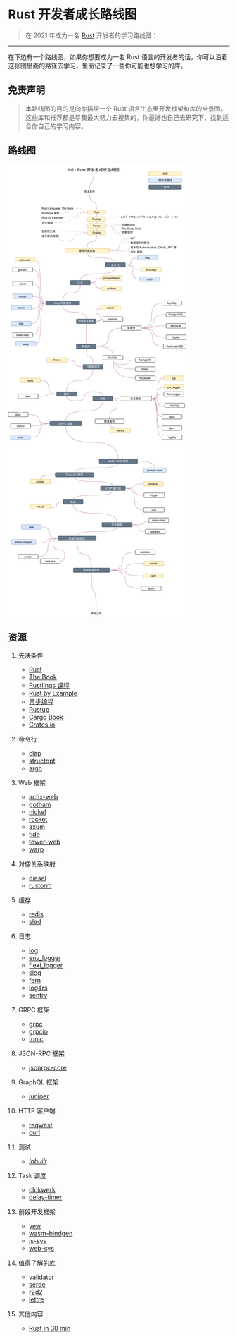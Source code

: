 # Rust 开发者成长路线图

> 在 2021 年成为一名 [Rust](https://www.rust-lang.org/zh-CN/) 开发者的学习路线图：

------

在下边有一个路线图，如果你想要成为一名 Rust 语言的开发者的话，你可以沿着这张图里面的路径去学习，里面记录了一些你可能也想学习的库。

## **免责声明**

> 本路线图的目的是向你描绘一个 Rust 语言生态里开发框架和库的全景图。这些库和推荐都是尽我最大努力去搜集的，你最好也自己去研究下，找到适合你自己的学习内容。

## 路线图

![Roadmap](./rust-web-developer-roadmap.png)

## 资源

1. 先决条件

   - [Rust](https://www.rust-lang.org/)
   - [The Book](https://doc.rust-lang.org/book/)
   - [Rustlings 课程](https://github.com/rust-lang/rustlings/)
   - [Rust by Example](https://doc.rust-lang.org/stable/rust-by-example/)
   - [异步编程](https://rust-lang.github.io/async-book/)
   - [Rustup](https://www.rust-lang.org/tools/install)
   - [Cargo Book](https://doc.rust-lang.org/cargo/index.html)
   - [Crates.io](https://crates.io/)

2. 命令行

   - [clap](https://crates.io/crates/clap)
   - [structopt](https://crates.io/crates/structopt)
   - [argh](https://crates.io/crates/argh)

3. Web 框架

   - [actix-web](https://crates.io/crates/actix-web)
   - [gotham](https://crates.io/crates/gotham)
   - [nickel](https://crates.io/crates/nickel)
   - [rocket](https://crates.io/crates/rocket)
   - [axum](https://github.com/tokio-rs/axum)
   - [tide](https://crates.io/crates/tide)
   - [tower-web](https://crates.io/crates/tower-web)
   - [warp](https://crates.io/crates/warp)

4. 对像关系映射

   - [diesel](https://crates.io/crates/diesel)
   - [rustorm](https://crates.io/crates/rustorm)

5. 缓存

   - [redis](https://crates.io/crates/redis)
   - [sled](https://crates.io/crates/sled)

6. 日志

   - [log](https://crates.io/crates/log)
   - [env_logger](https://crates.io/crates/env_logger)
   - [flexi_logger](https://crates.io/crates/flexi_logger)
   - [slog](https://crates.io/crates/slog)
   - [fern](https://crates.io/crates/fern)
   - [log4rs](https://crates.io/crates/log4rs)
   - [sentry](https://crates.io/crates/sentry)

7. GRPC 框架

   - [grpc](https://crates.io/crates/grpc)
   - [grpcio](https://crates.io/crates/grpcio)
   - [tonic](https://crates.io/crates/tonic)

8. JSON-RPC 框架

   - [jsonrpc-core](https://crates.io/crates/jsonrpc-core)

9. GraphQL 框架

   - [juniper](https://crates.io/crates/juniper)

10. HTTP 客户端

    - [reqwest](https://crates.io/crates/reqwest)
    - [curl](https://crates.io/crates/curl)

11. 测试

    - _[Inbuilt](https://doc.rust-lang.org/book/ch11-00-testing.html)_

12. Task 调度

    - [clokwerk](https://crates.io/crates/clokwerk)
    - [delay-timer](https://crates.io/crates/delay_timer)

13. 前段开发框架

    - [yew](https://crates.io/crates/yew)
    - [wasm-bindgen](https://crates.io/crates/wasm-bindgen)
    - [js-sys](https://crates.io/crates/js-sys)
    - [web-sys](https://crates.io/crates/web-sys)

14. 值得了解的库

    - [validator](https://crates.io/crates/validator)
    - [serde](https://crates.io/crates/serde)
    - [r2d2](https://crates.io/crates/r2d2)
    - [lettre](https://crates.io/crates/lettre)

15. 其他内容

    - [Rust in 30 min](https://fasterthanli.me/articles/a-half-hour-to-learn-rust)
